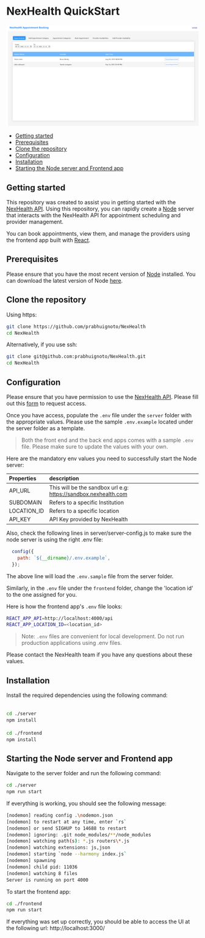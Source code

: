 <h1>NexHealth QuickStart</h1>

![app](frontend-app.png)

- [Getting started](#getting-started)
- [Prerequisites](#prerequisites)
- [Clone the repository](#clone-the-repository)
- [Configuration](#configuration)
- [Installation](#installation)
- [Starting the Node server and Frontend app](#starting-the-node-server-and-frontend-app)

## Getting started

This repository was created to assist you in getting started with the [NexHealth API](https://docs.nexhealth.com/reference/introduction).
Using this repository, you can rapidly create a [Node](https://nodejs.org/en/) server that interacts with the NexHealth API for appointment scheduling and provider management.

You can book appointments, view them, and manage the providers using the frontend app built with [React](https://facebook.github.io/react/).

## Prerequisites

Please ensure that you have the most recent version of [Node](https://nodejs.org/en/) installed. You can download the latest version of Node [here](https://nodejs.org/en/download/).

## Clone the repository

Using https:

```sh
git clone https://github.com/prabhuignoto/NexHealth
cd NexHealth
```

Alternatively, if you use ssh:

```sh
git clone git@github.com:prabhuignoto/NexHealth.git
cd NexHealth
```

## Configuration

Please ensure that you have permission to use the [NexHealth API](https://docs.nexhealth.com/reference/introduction). Please fill out this [form](https://www.nexhealth.com/api-request/request-access) to request access.

Once you have access, populate the `.env` file under the `server` folder with the appropriate values. Please use the sample `.env.example` located under the server folder as a template.

> Both the front end and the back end apps comes with a sample `.env` file. Please make sure to update the values with your own.

Here are the mandatory env values you need to successfully start the Node server:

| Properties  | description                                                     |
| :---------- | :-------------------------------------------------------------- |
| API_URL     | This will be the sandbox url e.g: https://sandbox.nexhealth.com |
| SUBDOMAIN   | Refers to a specific Institution                                |
| LOCATION_ID | Refers to a specific location                                   |
| API_KEY     | API Key provided by NexHealth                                   |

Also, check the following lines in server/server-config.js to make sure the node server is using the right .env file:

```js
  config({
    path: `${__dirname}/.env.example`,
  });
```

The above line will load the `.env.sample` file from the server folder.

Similarly, in the `.env` file under the `frontend` folder, change the 'location id' to the one assigned for you.

Here is how the frontend app's `.env` file looks:

```sh
REACT_APP_API=http://localhost:4000/api
REACT_APP_LOCATION_ID=<location_id>
```

> Note: `.env` files are convenient for local development. Do not run production applications using .env files.

Please contact the NexHealth team if you have any questions about these values.

## Installation

Install the required dependencies using the following command:

```sh

cd ./server
npm install

cd ./frontend
npm install

```

## Starting the Node server and Frontend app

Navigate to the server folder and run the following command:

```sh
cd ./server
npm run start
```

If everything is working, you should see the following message:

```sh
[nodemon] reading config .\nodemon.json
[nodemon] to restart at any time, enter `rs`
[nodemon] or send SIGHUP to 14688 to restart
[nodemon] ignoring: .git node_modules/**/node_modules
[nodemon] watching path(s): *.js routers\*.js
[nodemon] watching extensions: js,json
[nodemon] starting `node --harmony index.js`
[nodemon] spawning
[nodemon] child pid: 11036
[nodemon] watching 8 files
Server is running on port 4000
```

To start the frontend app:

```sh
cd ./frontend
npm run start
```

If everything was set up correctly, you should be able to access the UI at the following url: http://localhost:3000/
